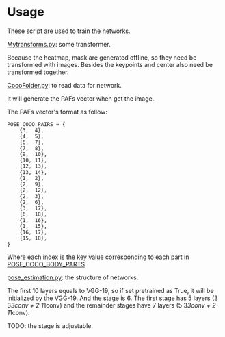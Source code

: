 # Usage

These script are used to train the networks.

[Mytransforms.py](https://github.com/last-one/pytorch_realtime_multi-person_pose_estimation/blob/master/training/Mytransforms.py): some transformer.

Because the heatmap, mask are generated offline, so they need be transformed with images. Besides the keypoints and center also need be transformed together.

[CocoFolder.py](https://github.com/last-one/pytorch_realtime_multi-person_pose_estimation/blob/master/training/CocoFolder.py): to read data for network.

It will generate the PAFs vector when get the image.

The PAFs vector's format as follow:

```
POSE_COCO_PAIRS = {
	{3,  4},
	{4,  5},
	{6,  7},
	{7,  8},
	{9,  10},
	{10, 11},
	{12, 13},
	{13, 14},
	{1,  2},
	{2,  9},
	{2,  12},
	{2,  3},
	{2,  6},
	{3,  17},
	{6,  18},
	{1,  16},
	{1,  15},
	{16, 17},
	{15, 18},
}
```
Where each index is the key value corresponding to each part in [POSE_COCO_BODY_PARTS](https://github.com/last-one/pytorch_realtime_multi-person_pose_estimation/blob/master/preprocessing/README.md)

[pose_estimation.py](https://github.com/last-one/pytorch_realtime_multi-person_pose_estimation/blob/master/training/pose_estimation.py): the structure of networks.

The first 10 layers equals to VGG-19, so if set pretrained as True, it will be initialized by the VGG-19. And the stage is 6. The first stage has 5 layers (3 3*3conv + 2 1*1conv) and the remainder stages have 7 layers (5 3*3conv + 2 1*1conv).

TODO: the stage is adjustable.
